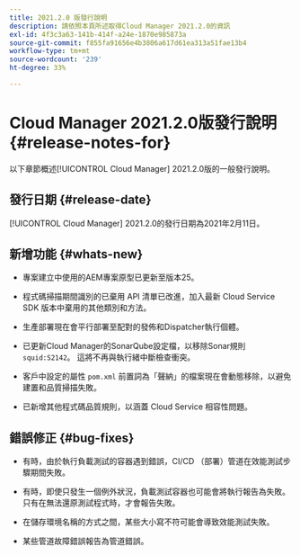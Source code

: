 ```yaml
---
title: 2021.2.0 版發行說明
description: 請依照本頁所述取得Cloud Manager 2021.2.0的資訊
exl-id: 4f3c3a63-141b-414f-a24e-1870e985873a
source-git-commit: f855fa91656e4b3806a617d61ea313a51fae13b4
workflow-type: tm+mt
source-wordcount: '239'
ht-degree: 33%

---
```


# Cloud Manager 2021.2.0版發行說明 {#release-notes-for}

以下章節概述[!UICONTROL Cloud Manager] 2021.2.0版的一般發行說明。

## 發行日期 {#release-date}

[!UICONTROL Cloud Manager] 2021.2.0的發行日期為2021年2月11日。

## 新增功能 {#whats-new}

* 專案建立中使用的AEM專案原型已更新至版本25。

* 程式碼掃描期間識別的已棄用 API 清單已改進，加入最新 Cloud Service SDK 版本中棄用的其他類別和方法。

* 生產部署現在會平行部署至配對的發佈和Dispatcher執行個體。

* 已更新Cloud Manager的SonarQube設定檔，以移除Sonar規則`squid:S2142`。 這將不再與執行緒中斷檢查衝突。

* 客戶中設定的屬性 `pom.xml` 前置詞為「聲納」的檔案現在會動態移除，以避免建置和品質掃描失敗。

* 已新增其他程式碼品質規則，以涵蓋 Cloud Service 相容性問題。

## 錯誤修正 {#bug-fixes}

* 有時，由於執行負載測試的容器遇到錯誤，CI/CD （部署）管道在效能測試步驟期間失敗。

* 有時，即使只發生一個例外狀況，負載測試容器也可能會將執行報告為失敗。 只有在無法還原測試程式時，才會報告失敗。

* 在儲存環境名稱的方式之間，某些大小寫不符可能會導致效能測試失敗。

* 某些管道故障錯誤報告為管道錯誤。

